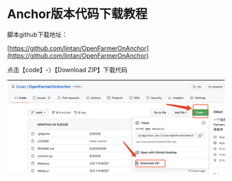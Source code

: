 # Anchor版本代码下载教程

脚本github下载地址：

[https://github.com/lintan/OpenFarmerOnAnchor](https://github.com/lintan/OpenFarmerOnAnchor)

点击【code】-〉【Download ZIP】下载代码

![](<.gitbook/assets/image (1) (1).png>)

